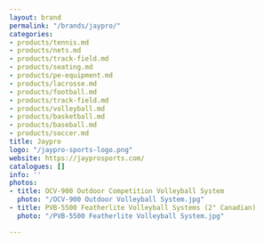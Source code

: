 ```yaml
---
layout: brand
permalink: "/brands/jaypro/"
categories:
- products/tennis.md
- products/nets.md
- products/track-field.md
- products/seating.md
- products/pe-equipment.md
- products/lacrosse.md
- products/football.md
- products/track-field.md
- products/volleyball.md
- products/basketball.md
- products/baseball.md
- products/soccer.md
title: Jaypro
logo: "/jaypro-sports-logo.png"
website: https://jayprosports.com/
catalogues: []
info: ''
photos:
- title: OCV-900 Outdoor Competition Volleyball System
  photo: "/OCV-900 Outdoor Volleyball System.jpg"
- title: PVB-5500 Featherlite Volleyball Systems (2" Canadian)
  photo: "/PVB-5500 Featherlite Volleyball System.jpg"

---
```

